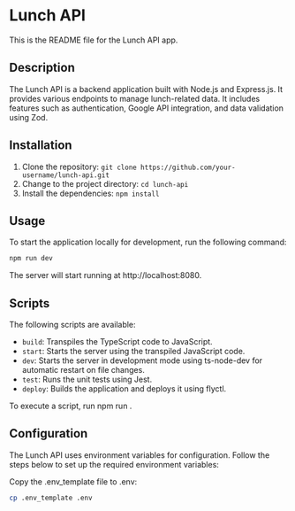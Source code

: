 # Lunch API

This is the README file for the Lunch API app.

## Description

The Lunch API is a backend application built with Node.js and Express.js. It provides various endpoints to manage lunch-related data. It includes features such as authentication, Google API integration, and data validation using Zod.

## Installation

1. Clone the repository: `git clone https://github.com/your-username/lunch-api.git`
2. Change to the project directory: `cd lunch-api`
3. Install the dependencies: `npm install`

## Usage

To start the application locally for development, run the following command:

```bash
npm run dev
```

The server will start running at http://localhost:8080.

## Scripts

The following scripts are available:

- `build`: Transpiles the TypeScript code to JavaScript.
- `start`: Starts the server using the transpiled JavaScript code.
- `dev`: Starts the server in development mode using ts-node-dev for automatic restart on file changes.
- `test`: Runs the unit tests using Jest.
- `deploy`: Builds the application and deploys it using flyctl.

To execute a script, run npm run <script-name>.

## Configuration

The Lunch API uses environment variables for configuration. Follow the steps below to set up the required environment variables:

Copy the .env_template file to .env:

```bash
cp .env_template .env
```
